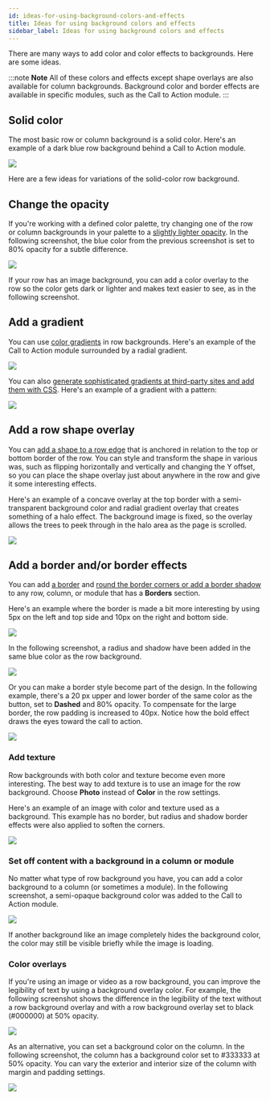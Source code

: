 ```yaml
---
id: ideas-for-using-background-colors-and-effects
title: Ideas for using background colors and effects
sidebar_label: Ideas for using background colors and effects
---
```


There are many ways to add color and color effects to backgrounds. Here are
some ideas. 

:::note **Note**
All of these colors and effects except shape overlays are also
available for column backgrounds. Background color and border effects are
available in specific modules, such as the Call to Action module.
:::

## Solid color

The most basic row or column background is a solid color. Here's an example of
a dark blue row background behind a Call to Action module.

![](/img/rows-columns-ideas-background-1.png)

Here are a few ideas for variations of the solid-color row background.

## Change the opacity

If you're working with a defined color palette, try changing one of the row or
column backgrounds in your palette to a [slightly lighter opacity](/beaver-builder/styles/colors/color-picker.md). In the
following screenshot, the blue color from the previous screenshot is set to
80% opacity for a subtle difference.

![](/img/rows-columns-ideas-background-2.jpg)

If your row has an image background, you can add a color overlay to the row so
the color gets dark or lighter and makes text easier to see, as in the
following screenshot.

## Add a gradient

You can use [color gradients](/beaver-builder/styles/effects/color-gradients-for-row-and-column-backgrounds-and-overlays.md) in row backgrounds. Here's an example of the Call
to Action module surrounded by a radial gradient.

![](/img/rows-columns-ideas-background-3.png)

You can also [generate sophisticated gradients at third-party sites and add them with CSS](/beaver-builder/styles/effects/css-gradients.md). Here's an
example of a gradient with a pattern:

![](/img/rows-columns-ideas-background-4.jpg)


## Add a row shape overlay

You can [add a shape to a row edge](/beaver-builder/layouts/rows/row-effects/row-shape-overlays.md) that is anchored in relation to the top or bottom border
of the row. You can style and transform the shape in various was, such as
flipping horizontally and vertically and changing the Y offset, so you can
place the shape overlay just about anywhere in the row and give it some
interesting effects.

Here's an example of a concave overlay at the top border with a semi-
transparent background color and radial gradient overlay that creates
something of a halo effect. The background image is fixed, so the overlay
allows the trees to peek through in the halo area as the page is scrolled.

![](/img/rows-columns-ideas-background-5.jpg)


## Add a border and/or border effects

You can add [a border](/beaver-builder/styles/effects/borders.md) and [round the border corners or add a border shadow](/beaver-builder/styles/effects/radius-shadow.md) to any row, column, or module that has a **Borders** section.

Here's an example where the border is made a bit more interesting by using 5px
on the left and top side and 10px on the right and bottom side.

![](/img/rows-columns-ideas-background-6.png)

In the following screenshot, a radius and shadow have been added in the same
blue color as the row background.

![](/img/rows-columns-ideas-background-7.png)

Or you can make a border style become part of the design. In the following
example, there's a 20 px upper and lower border of the same color as the
button, set to **Dashed** and 80% opacity. To compensate for the large border,
the row padding is increased to 40px. Notice how the bold effect draws the
eyes toward the call to action.

![](/img/rows-columns-ideas-background-8.png)

### Add texture

Row backgrounds with both color and texture become even more interesting. The
best way to add texture is to use an image for the row background. Choose
**Photo** instead of **Color** in the row settings.

Here's an example of an image with color and texture used as a background.
This example has no border, but radius and shadow border effects were also
applied to soften the corners.

![](/img/rows-columns-ideas-background-9.png)

### Set off content with a background in a column or module

No matter what type of row background you have, you can add a color
background to a column (or sometimes a module). In the following screenshot, a semi-opaque background color was added
to the Call to Action module.

![](/img/rows-columns-ideas-background-10.png)

If another background like an image completely hides the background color, the color may still be visible briefly while the image is loading. 

### Color overlays

If you're using an image or video as a row background, you can improve the
legibility of text by using a background overlay color. For example, the
following screenshot shows the difference in the legibility of the text
without a row background overlay and with a row background overlay set to
black (#000000) at 50% opacity.

![](/img/rows-columns-ideas-background-11.jpg)

As an alternative, you can set a background color on the column. In the
following screenshot, the column has a background color set to #333333 at 50%
opacity. You can vary the exterior and interior size of the column with margin
and padding settings.

![](/img/rows-columns-ideas-background-12.png)
